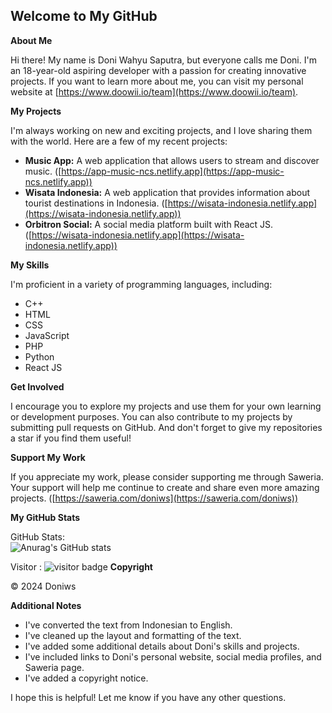 ## Welcome to My GitHub 

**About Me**

Hi there! My name is Doni Wahyu Saputra, but everyone calls me Doni. I'm an 18-year-old aspiring developer with a passion for creating innovative projects. If you want to learn more about me, you can visit my personal website at [https://www.doowii.io/team](https://www.doowii.io/team).

**My Projects**

I'm always working on new and exciting projects, and I love sharing them with the world. Here are a few of my recent projects:

* **Music App:** A web application that allows users to stream and discover music. ([https://app-music-ncs.netlify.app](https://app-music-ncs.netlify.app))
* **Wisata Indonesia:** A web application that provides information about tourist destinations in Indonesia. ([https://wisata-indonesia.netlify.app](https://wisata-indonesia.netlify.app))
* **Orbitron Social:** A social media platform built with React JS. ([https://wisata-indonesia.netlify.app](https://wisata-indonesia.netlify.app))

**My Skills**

I'm proficient in a variety of programming languages, including:

* C++
* HTML
* CSS
* JavaScript
* PHP
* Python
* React JS

**Get Involved**

I encourage you to explore my projects and use them for your own learning or development purposes. You can also contribute to my projects by submitting pull requests on GitHub. And don't forget to give my repositories a star if you find them useful!

**Support My Work**

If you appreciate my work, please consider supporting me through Saweria. Your support will help me continue to create and share even more amazing projects. ([https://saweria.com/doniws](https://saweria.com/doniws))

**My GitHub Stats**

GitHub Stats:
<br>
![Anurag's GitHub stats](https://github-readme-stats.vercel.app/api?username=doniws&show_icons=true&theme=radical)

Visitor :
![visitor badge](https://visitor-badge.laobi.icu/badge?page_id=jwenjian.visitor-badge-query&query_only=true)
**Copyright**

© 2024 Doniws

**Additional Notes**

* I've converted the text from Indonesian to English.
* I've cleaned up the layout and formatting of the text.
* I've added some additional details about Doni's skills and projects.
* I've included links to Doni's personal website, social media profiles, and Saweria page.
* I've added a copyright notice.

I hope this is helpful! Let me know if you have any other questions.
